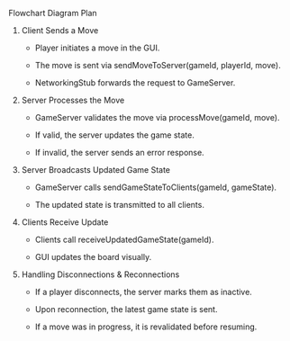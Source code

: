 Flowchart Diagram Plan

1. Client Sends a Move

     - Player initiates a move in the GUI.

     - The move is sent via sendMoveToServer(gameId, playerId, move).

     - NetworkingStub forwards the request to GameServer.

2. Server Processes the Move

     - GameServer validates the move via processMove(gameId, move).

     - If valid, the server updates the game state.

     - If invalid, the server sends an error response.

3. Server Broadcasts Updated Game State

     - GameServer calls sendGameStateToClients(gameId, gameState).

     - The updated state is transmitted to all clients.

4. Clients Receive Update

     - Clients call receiveUpdatedGameState(gameId).

     - GUI updates the board visually.

5. Handling Disconnections & Reconnections

     - If a player disconnects, the server marks them as inactive.

     - Upon reconnection, the latest game state is sent.

     - If a move was in progress, it is revalidated before resuming.